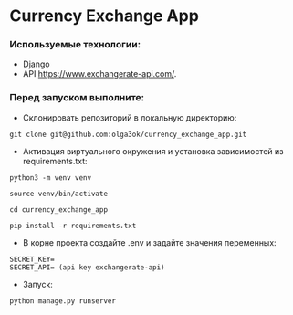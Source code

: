 # Currency Exchange App

### Используемые технологии:
- Django
- API https://www.exchangerate-api.com/.

### Перед запуском выполните:
- Склонировать репозиторий в локальную директорию:
```
git clone git@github.com:olga3ok/currency_exchange_app.git
```
- Активация виртуального окружения и установка зависимостей из requirements.txt:
```
python3 -m venv venv
```
```
source venv/bin/activate
```
```
cd currency_exchange_app
```
```
pip install -r requirements.txt
```
- В корне проекта создайте .env и задайте значения переменных:
```
SECRET_KEY=
SECRET_API= (api key exchangerate-api)
```
- Запуск:
```
python manage.py runserver
```
